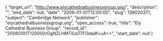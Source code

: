 {
  "target_url": "http://www.elycathedralbusinessgroup.org/", 
  "description": "", 
  "end_date": null, 
  "date": "2006-01-01T12:00:00", 
  "slug": 136020371, 
  "subject": "Cambridge Network", 
  "publisher": "elycathedralbusinessgroup.org", 
  "open_access": true, 
  "title": "Ely Cathedral Business Group", 
  "record_id": "20060101T120000/GgNZLHMTIUsT7FOdadf+uA==", 
  "start_date": null
}

